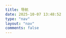 ```yaml
---
title: 导航
date: 2025-10-07 13:48:52
type: "nav"
layout: "nav"
comments: false
---
```


<script>
  window.location.href = "http://nav-nu-three.vercel.app";
</script>
